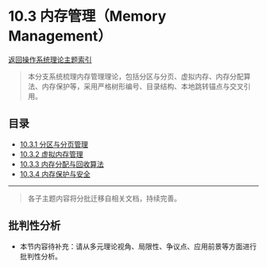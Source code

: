 # 10.3 内存管理（Memory Management）

[返回操作系统理论主题索引](README.md)

> 本分支系统梳理内存管理理论，包括分区与分页、虚拟内存、内存分配算法、内存保护等，采用严格树形编号、目录结构、本地跳转锚点与交叉引用。

## 目录

- [10.3.1 分区与分页管理](./10.3.1_Partition_and_Paging.md)
- [10.3.2 虚拟内存管理](./10.3.2_Virtual_Memory_Management.md)
- [10.3.3 内存分配与回收算法](./10.3.3_Allocation_and_Collection.md)
- [10.3.4 内存保护与安全](./10.3.4_Protection_and_Security.md)

---

> 各子主题内容将分批迁移自相关文档，持续完善。


## 批判性分析

- 本节内容待补充：请从多元理论视角、局限性、争议点、应用前景等方面进行批判性分析。
